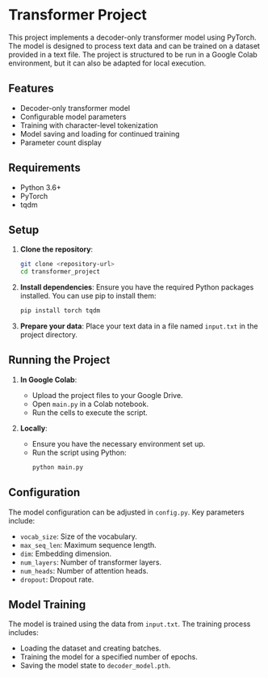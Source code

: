 # Transformer Project

This project implements a decoder-only transformer model using PyTorch. The model is designed to process text data and can be trained on a dataset provided in a text file. The project is structured to be run in a Google Colab environment, but it can also be adapted for local execution.

## Features

- Decoder-only transformer model
- Configurable model parameters
- Training with character-level tokenization
- Model saving and loading for continued training
- Parameter count display

## Requirements

- Python 3.6+
- PyTorch
- tqdm

## Setup

1. **Clone the repository**:
   ```bash
   git clone <repository-url>
   cd transformer_project
   ```

2. **Install dependencies**:
   Ensure you have the required Python packages installed. You can use pip to install them:
   ```bash
   pip install torch tqdm
   ```

3. **Prepare your data**:
   Place your text data in a file named `input.txt` in the project directory.

## Running the Project

1. **In Google Colab**:
   - Upload the project files to your Google Drive.
   - Open `main.py` in a Colab notebook.
   - Run the cells to execute the script.

2. **Locally**:
   - Ensure you have the necessary environment set up.
   - Run the script using Python:
     ```bash
     python main.py
     ```

## Configuration

The model configuration can be adjusted in `config.py`. Key parameters include:
- `vocab_size`: Size of the vocabulary.
- `max_seq_len`: Maximum sequence length.
- `dim`: Embedding dimension.
- `num_layers`: Number of transformer layers.
- `num_heads`: Number of attention heads.
- `dropout`: Dropout rate.

## Model Training

The model is trained using the data from `input.txt`. The training process includes:
- Loading the dataset and creating batches.
- Training the model for a specified number of epochs.
- Saving the model state to `decoder_model.pth`.
